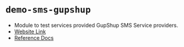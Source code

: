 # `demo-sms-gupshup`
* Module to test services provided GupShup SMS Service providers.
* [Website Link](http://enterprise.smsgupshup.com/)
* [Reference Docs](http://enterprise.smsgupshup.com/help/in/index.html)
